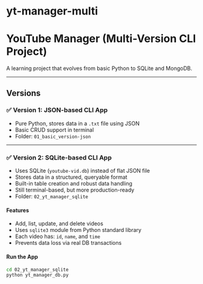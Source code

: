 # yt-manager-multi
# YouTube Manager (Multi-Version CLI Project)

A learning project that evolves from basic Python to SQLite and MongoDB.

---

## Versions

### ✅ Version 1: JSON-based CLI App
- Pure Python, stores data in a `.txt` file using JSON
- Basic CRUD support in terminal
- Folder: `01_basic_version-json`

---

### ✅ Version 2: SQLite-based CLI App
- Uses SQLite (`youtube-vid.db`) instead of flat JSON file
- Stores data in a structured, queryable format
- Built-in table creation and robust data handling
- Still terminal-based, but more production-ready
- Folder: `02_yt_manager_sqlite`

#### Features
- Add, list, update, and delete videos
- Uses `sqlite3` module from Python standard library
- Each video has: `id`, `name`, and `time`
- Prevents data loss via real DB transactions

#### Run the App
```bash
cd 02_yt_manager_sqlite
python yt_manager_db.py
